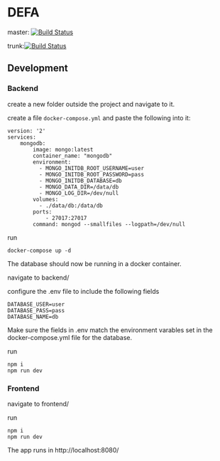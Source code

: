 # DEFA

master: [![Build Status](https://travis-ci.org/UniversityOfHelsinkiCS/DEFA.svg?branch=master)](https://travis-ci.org/UniversityOfHelsinkiCS/DEFA)

trunk:[![Build Status](https://travis-ci.org/UniversityOfHelsinkiCS/DEFA.svg?branch=trunk)](https://travis-ci.org/UniversityOfHelsinkiCS/DEFA)

## Development

### Backend

create a new folder outside the project and navigate to it.

create a file `docker-compose.yml` and paste the following into it:

```
version: '2'
services:
    mongodb:
        image: mongo:latest
        container_name: "mongodb"
        environment:
          - MONGO_INITDB_ROOT_USERNAME=user 
          - MONGO_INITDB_ROOT_PASSWORD=pass
          - MONGO_INITDB_DATABASE=db
          - MONGO_DATA_DIR=/data/db
          - MONGO_LOG_DIR=/dev/null
        volumes:
          - ./data/db:/data/db
        ports:
            - 27017:27017
        command: mongod --smallfiles --logpath=/dev/null
```

run

```
docker-compose up -d
```

The database should now be running in a docker container.

navigate to backend/

configure the .env file to include the following fields

```DATABASE_URI=localhost:27017
DATABASE_USER=user
DATABASE_PASS=pass
DATABASE_NAME=db
```

Make sure the fields in .env match the environment varables set in the docker-compose.yml file for the database.

run

```
npm i
npm run dev
```


### Frontend

navigate to frontend/

run

```
npm i
npm run dev
```

The app runs in http://localhost:8080/
